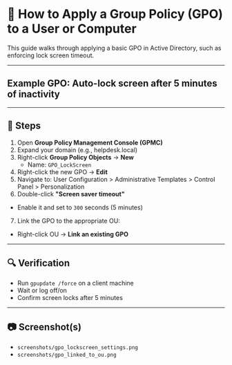 # 🧩 How to Apply a Group Policy (GPO) to a User or Computer

This guide walks through applying a basic GPO in Active Directory, such as enforcing lock screen timeout.

---

## Example GPO: Auto-lock screen after 5 minutes of inactivity

---

## 🧭 Steps

1. Open **Group Policy Management Console (GPMC)**
2. Expand your domain (e.g., helpdesk.local)
3. Right-click **Group Policy Objects** → **New**
   - Name: `GPO_LockScreen`
4. Right-click the new GPO → **Edit**
5. Navigate to:
User Configuration > Administrative Templates > Control Panel > Personalization
6. Double-click **"Screen saver timeout"**
- Enable it and set to `300` seconds (5 minutes)
7. Link the GPO to the appropriate OU:
- Right-click OU → **Link an existing GPO**

---

## 🔍 Verification

- Run `gpupdate /force` on a client machine
- Wait or log off/on
- Confirm screen locks after 5 minutes

---

## 📷 Screenshot(s)

- `screenshots/gpo_lockscreen_settings.png`
- `screenshots/gpo_linked_to_ou.png`
